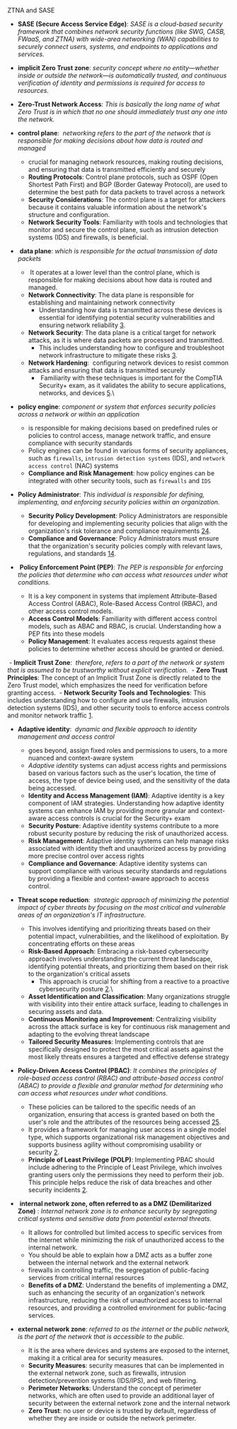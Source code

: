 

ZTNA and SASE

- **SASE (Secure Access Service Edge)**: *SASE is a cloud-based security framework that combines network security functions (like SWG, CASB, FWaaS, and ZTNA) with wide-area networking (WAN) capabilities to securely connect users, systems, and endpoints to applications and services.*


- **implicit Zero Trust zone**: *security concept where no entity—whether inside or outside the network—is automatically trusted, and continuous verification of identity and permissions is required for access to resources.*

- **Zero-Trust Network Access**: *This is basically the long name of what Zero Trust is in which that no one should immediately trust any one into the network.*

- **control plane**:  *networking refers to the part of the network that is responsible for making decisions about how data is routed and managed*
	- crucial for managing network resources, making routing decisions, and ensuring that data is transmitted efficiently and securely
	- **Routing Protocols**: Control plane protocols, such as OSPF (Open Shortest Path First) and BGP (Border Gateway Protocol), are used to determine the best path for data packets to travel across a network
	- **Security Considerations**: The control plane is a target for attackers because it contains valuable information about the network's structure and configuration.
	- **Network Security Tools**: Familiarity with tools and technologies that monitor and secure the control plane, such as intrusion detection systems (IDS) and firewalls, is beneficial.

-  **data plane**: *which is responsible for the actual transmission of data packets*
	-  It operates at a lower level than the control plane, which is responsible for making decisions about how data is routed and managed.
	- **Network Connectivity**: The data plane is responsible for establishing and maintaining network connectivity 
		- Understanding how data is transmitted across these devices is essential for identifying potential security vulnerabilities and ensuring network reliability [3](https://www.comptia.org/certifications/network).
	- **Network Security**: The data plane is a critical target for network attacks, as it is where data packets are processed and transmitted.
		- This includes understanding how to configure and troubleshoot network infrastructure to mitigate these risks [3](https://www.comptia.org/certifications/network).
	- **Network Hardening**:  configuring network devices to resist common attacks and ensuring that data is transmitted securely
		-  Familiarity with these techniques is important for the CompTIA Security+ exam, as it validates the ability to secure applications, networks, and devices [5](https://www.comptia.jp/pdf/Security%2B%20SY0-501%20Exam%20Objectives.pdf).\


- **policy engine**: *component or system that enforces security policies across a network or within an application*
	- is responsible for making decisions based on predefined rules or policies to control access, manage network traffic, and ensure compliance with security standards
	- Policy engines can be found in various forms of security appliances, such as `firewalls`, `intrusion detection systems` (IDS), and `network access control` (NAC) systems
	- **Compliance and Risk Management**: how policy engines can be integrated with other security tools, such as `firewalls` and `IDS` 

- **Policy Administrator**: *This individual is responsible for defining, implementing, and enforcing security policies within an organization.*
	- **Security Policy Development**: Policy Administrators are responsible for developing and implementing security policies that align with the organization's risk tolerance and compliance requirements [2](https://www.comptia.org/blog/your-next-move-security-administrator)[4](https://www.comptia.org/faq/security/what-is-comptia-security-certification).
	- **Compliance and Governance**: Policy Administrators must ensure that the organization's security policies comply with relevant laws, regulations, and standards [1](https://www.comptia.org/certifications/security)[4](https://www.comptia.org/faq/security/what-is-comptia-security-certification).


-  **Policy Enforcement Point (PEP)**: *The PEP is responsible for enforcing the policies that determine who can access what resources under what conditions.*
	- It is a key component in systems that implement Attribute-Based Access Control (ABAC), Role-Based Access Control (RBAC), and other access control models.
	- **Access Control Models**: Familiarity with different access control models, such as ABAC and RBAC, is crucial. Understanding how a PEP fits into these models 
	- **Policy Management**: It evaluates access requests against these policies to determine whether access should be granted or denied.

 - **Implicit Trust Zone**:  *therefore, refers to a part of the network or system that is assumed to be trustworthy without explicit verification.*
	 - **Zero Trust Principles**: The concept of an Implicit Trust Zone is directly related to the Zero Trust model, which emphasizes the need for verification before granting access.
	 - **Network Security Tools and Technologies**: This includes understanding how to configure and use firewalls, intrusion detection systems (IDS), and other security tools to enforce access controls and monitor network traffic [1](https://www.infosecinstitute.com/globalassets/documents/comptia-security-sy0-701-exam-objectives-5-0-1.pdf).

- **Adaptive identity**:  *dynamic and flexible approach to identity management and access control*
	- goes beyond, assign fixed roles and permissions to users, to a more nuanced and context-aware system
	- *Adaptive identity* systems can adjust access rights and permissions based on various factors such as the user's location, the time of access, the type of device being used, and the sensitivity of the data being accessed.
	- **Identity and Access Management (IAM)**: Adaptive identity is a key component of IAM strategies. Understanding how adaptive identity systems can enhance IAM by providing more granular and context-aware access controls is crucial for the Security+ exam
	- **Security Posture**: Adaptive identity systems contribute to a more robust security posture by reducing the risk of unauthorized access.
	- **Risk Management**: Adaptive identity systems can help manage risks associated with identity theft and unauthorized access by providing more precise control over access rights
	- **Compliance and Governance**: Adaptive identity systems can support compliance with various security standards and regulations by providing a flexible and context-aware approach to access control.

- **Threat scope reduction**:  *strategic approach of minimizing the potential impact of cyber threats by focusing on the most critical and vulnerable areas of an organization's IT infrastructure.*
	- This involves identifying and prioritizing threats based on their potential impact, vulnerabilities, and the likelihood of exploitation. By concentrating efforts on these areas
	- **Risk-Based Approach**: Embracing a risk-based cybersecurity approach involves understanding the current threat landscape, identifying potential threats, and prioritizing them based on their risk to the organization's critical assets
		- This approach is crucial for shifting from a reactive to a proactive cybersecurity posture [2](https://www.trendmicro.com/en_us/ciso/22/d/proactive-cyber-risk-management-strategies.html).\
	- **Asset Identification and Classification**: Many organizations struggle with visibility into their entire attack surface, leading to challenges in securing assets and data.
	- **Continuous Monitoring and Improvement**: Centralizing visibility across the attack surface is key for continuous risk management and adapting to the evolving threat landscape
	- **Tailored Security Measures**: Implementing controls that are specifically designed to protect the most critical assets against the most likely threats ensures a targeted and effective defense strategy

- **Policy-Driven Access Control (PBAC)**: *It combines the principles of role-based access control (RBAC) and attribute-based access control (ABAC) to provide a flexible and granular method for determining who can access what resources under what conditions.*
	- These policies can be tailored to the specific needs of an organization, ensuring that access is granted based on both the user's role and the attributes of the resources being accessed [2](https://heimdalsecurity.com/blog/policy-based-access-control/)[5](https://nordlayer.com/learn/access-control/policy-based-access-control/).
	- It provides a framework for managing user access in a single model type, which supports organizational risk management objectives and supports business agility without compromising usability or security [2](https://heimdalsecurity.com/blog/policy-based-access-control/).
	-  **Principle of Least Privilege (POLP)**: Implementing PBAC should include adhering to the Principle of Least Privilege, which involves granting users only the permissions they need to perform their job. This principle helps reduce the risk of data breaches and other security incidents [2](https://heimdalsecurity.com/blog/policy-based-access-control/).

-  **internal network zone, often referred to as a DMZ (Demilitarized Zone)** : *Internal network zone is to enhance security by segregating critical systems and sensitive data from potential external threats.* 
	- It allows for controlled but limited access to specific services from the internet while minimizing the risk of unauthorized access to the internal network.
	- You should be able to explain how a DMZ acts as a buffer zone between the internal network and the external network
	- firewalls in controlling traffic, the segregation of public-facing services from critical internal resources
	- **Benefits of a DMZ**: Understand the benefits of implementing a DMZ, such as enhancing the security of an organization's network infrastructure, reducing the risk of unauthorized access to internal resources, and providing a controlled environment for public-facing services.

- **external network zone**: *referred to as the internet or the public network, is the part of the network that is accessible to the public.*
	- It is the area where devices and systems are exposed to the internet, making it a critical area for security measures.
	- **Security Measures**: security measures that can be implemented in the external network zone, such as firewalls, intrusion detection/prevention systems (IDS/IPS), and web filtering.
	- **Perimeter Networks**: Understand the concept of perimeter networks, which are often used to provide an additional layer of security between the external network zone and the internal network
	- **Zero Trust**: no user or device is trusted by default, regardless of whether they are inside or outside the network perimeter.

